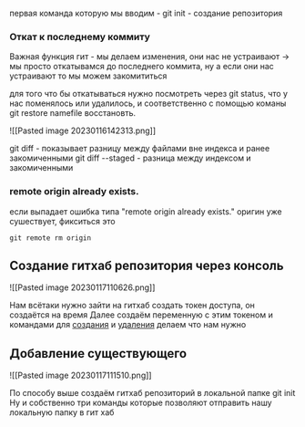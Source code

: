 первая команда которую мы вводим - 
git init - создание репозитория
### Откат к последнему коммиту
Важная функция гит - мы делаем изменения, они нас не устраивают -> мы просто откатывамся до последнего коммита, ну а если они нас устраивают то мы можем закомититься

для того что бы откатываться нужно посмотреть через git status, что у нас поменялось или удалилось, и соответственно с помощью команы git restore namefile восстановть.


![[Pasted image 20230116142313.png]]


git diff - показывает разницу между файлами вне индекса и ранее закомиченными
git diff --staged - разница между индексом и закомиченными


### remote origin already exists.
если выпадает ошибка типа "remote origin already exists." оригин уже сушествует, фикситься это
```
git remote rm origin
```
## Создание гитхаб репозитория через консоль
![[Pasted image 20230117110626.png]]

Нам всётаки нужно зайти на гитхаб создать токен доступа, он создаётся на время
Далее создаём переменную с этим токеном
и командами для [создания](https://docs.github.com/ru/rest/repos/repos?apiVersion=2022-11-28#create-a-repository-for-the-authenticated-user) и [удаления](https://docs.github.com/en/rest/repos/repos?apiVersion=2022-11-28#delete-a-repository) делаем что нам нужно
## Добавление существующего
![[Pasted image 20230117111510.png]]

По способу выше создаём гитхаб репозиторий
в локальной папке git init
Ну и собственно три команды которые позволяют отправить нашу локальную папку в гит хаб